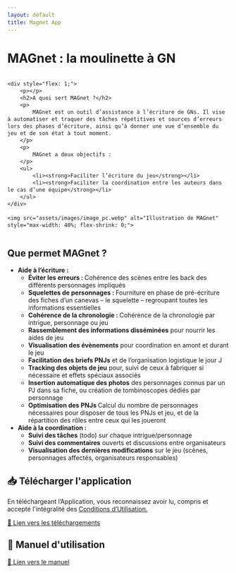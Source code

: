 ```yaml
---
layout: default
title: Magnet App
---
```


# MAGnet : la moulinette à GN 
<div style="display: flex; align-items: flex-start; gap: 20px; flex-wrap: wrap;">
<!--    <img src="assets/images/image_pc.webp" alt="Illustration de MAGnet" style="max-width: 40%; flex-shrink: 0;">
-->
    
    <div style="flex: 1;">
		<p></p>
		<h2>A quoi sert MAGnet ?</h2>
        <p>
            MAGnet est un outil d’assistance à l’écriture de GNs. Il vise à automatiser et traquer des tâches répétitives et sources d’erreurs lors des phases d’écriture, ainsi qu’à donner une vue d’ensemble du jeu et de son état à tout moment.
        </p>
        <p>
            MAGnet a deux objectifs :
        </p>
        <ul>
            <li><strong>Faciliter l’écriture du jeu</strong></li>
            <li><strong>Faciliter la coordination entre les auteurs dans le cas d’une équipe</strong></li>
        </ul>
    </div>
	
	<img src="assets/images/image_pc.webp" alt="Illustration de MAGnet" style="max-width: 40%; flex-shrink: 0;">

</div>

<div>
    <h2>Que permet MAGnet ?</h2>
    <ul>
        <li><strong>Aide à l’écriture :</strong>
            <ul>
                <li><b>Éviter les erreurs : </b>Cohérence des scènes entre les back des différents personnages impliqués</li>
                <li><b>Squelettes de personnages : </b>Fourniture en phase de pré-écriture des fiches d’un canevas – le squelette – regroupant toutes les informations essentielles</li>
                <li><b>Cohérence de la chronologie : </b>Cohérence de la chronologie par intrigue, personnage ou jeu</li>
                <li><b>Rassemblement des informations disséminées</b> pour nourrir les aides de jeu</li>
                <li><b>Visualisation des évènements</b> pour coordination en amont et durant le jeu</li>
                <li><b>Facilitation des briefs PNJs</b> et de l’organisation logistique le jour J</li>
                <li><b>Tracking des objets de jeu</b> pour, suivi de ceux à fabriquer si nécessaire et effets spéciaux associés</li>
		<li><b>Insertion automatique des photos</b> des personnages connus par un PJ dans sa fiche, ou création de tombinoscopes dédiés par personnage</li>
		<li><b>Optimisation des PNJs </b>Calcul du nombre de personnages nécessaires pour disposer de tous les PNJs et jeu, et de la répartition des rôles entre ceux qui les joueront</li> 
            </ul>
        </li>
        <li><strong>Aide à la coordination :</strong>
            <ul>
                <li><b>Suivi des tâches</b> (todo) sur chaque intrigue/personnage</li>
                <li><b>Suivi des commentaires</b> ouverts et discussions entre organisateurs</li>
                <li><b>Visualisation des dernières modifications</b> sur le jeu (scènes, personnages affectés, organisateurs responsables)</li>
            </ul>
        </li>
    </ul>
</div>


<!--
MAGnet est un outil d’assistance à l’écriture de GNs. Il vise à automatiser et traquer des tâches répétitives et sources d’erreurs lors des phases d’écriture, ainsi qu’à donner une vue d’ensemble du jeu et de son état à tout moment.

MAGnet a deux objectifs :

- **Faciliter l’écriture du jeu**
- **Faciliter la coordination entre les auteurs dans le cas d’une équipe**

<h2>MAGnet permet notamment :</h2>

<div style="display: flex; align-items: center;">
    <img src="assets/images/image_pc.webp" alt="Illustration de MAGnet" style="max-width: 40%; margin-right: 20px;">
    <div>
<!--        <h2>MAGnet permet notamment :</h2>
        <ul>
            <li><strong>Aide à l’écriture :</strong>
                <ul>
                    <li>Cohérence des scènes entre les back des différents personnages impliqués</li>
                    <li>Fourniture en phase de pré-écriture des fiches d’un canevas – le squelette – regroupant toutes les informations essentielles</li>
                    <li>Cohérence de la chronologie par intrigue, personnage ou jeu</li>
                    <li>Rassemblement des informations disséminées pour nourrir les aides de jeu</li>
                    <li>Visualisation des évènements pour coordination en amont et durant le jeu</li>
                    <li>Facilitation des briefs PNJs et de l’organisation logistique le jour J</li>
                    <li>Tracking des objets de jeu, fabrication si nécessaire et effets spéciaux associés</li>
					<li>Insertion automatique des photos des personnages connus par un PJ dans sa fiche, ou création de tombinoscopes dédiés par personnage</li>
					<li>Calcul du nombre de personnages nécessaires pour dispoer de tous les PNJs et jeu, et de la réapartition des rôles entre ceux qui les joueront</li> 
                </ul>
            </li>
            <li><strong>Aide à la coordination :</strong>
                <ul>
                    <li>Suivi des tâches (todo) sur chaque intrigue/personnage</li>
                    <li>Suivi des commentaires ouverts et discussions entre organisateurs</li>
                    <li>Visualisation des dernières modifications sur le jeu (scènes, personnages affectés, organisateurs responsables)</li>
                </ul>
            </li>
        </ul>
    </div>
</div>
-->

## 📥 Télécharger l'application
En téléchargeant l’Application, vous reconnaissez avoir lu, compris et accepté l'intégralité des [Conditions d’Utilisation.](/cgu/)

[📄 Lien vers les téléchargements](https://docs.google.com/document/d/1FjW4URMWML_UX1Tw7SiJBaoOV4P7F_rKG9pmnOBjO4Q/edit?usp=sharing)

## 📖 Manuel d'utilisation
[📄 Lien vers le manuel](https://docs.google.com/document/d/1U1D5byuXXv6_dHo13fcn9ka50pYYHzMlNGtH3gfE1Sc/edit?usp=sharing)
